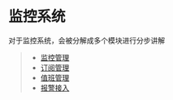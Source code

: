 # 监控系统

对于监控系统，会被分解成多个模块进行分步讲解

> * [监控管理](/monitor/collector.md)
> * [订阅管理](/monitor/subscribe.md)
> * [值班管理](/monitor/oncall.md)
> * [报警接入](/monitor/notify.md)
